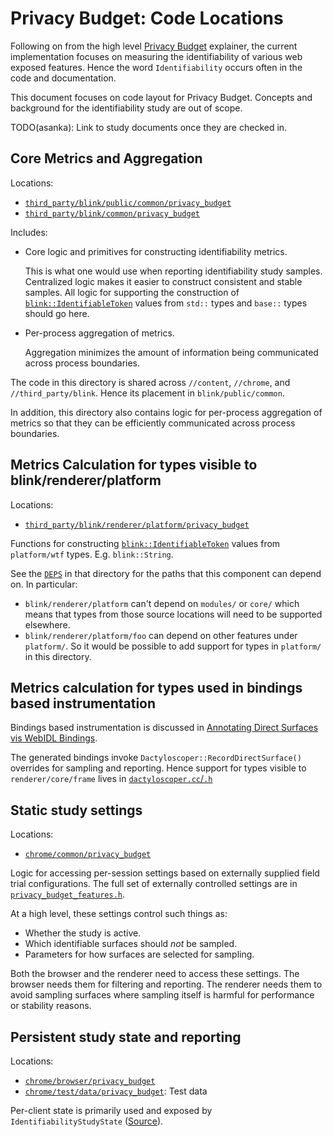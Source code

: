 # Privacy Budget: Code Locations

Following on from the high level [Privacy
Budget](https://github.com/bslassey/privacy-budget) explainer, the current
implementation focuses on measuring the identifiability of various web exposed
features. Hence the word `Identifiability` occurs often in the code and
documentation.

This document focuses on code layout for Privacy Budget. Concepts and background
for the identifiability study are out of scope.

TODO(asanka): Link to study documents once they are checked in.

## Core Metrics and Aggregation

Locations:

* [`third_party/blink/public/common/privacy_budget`](../../third_party/blink/public/common/privacy_budget)
* [`third_party/blink/common/privacy_budget`](../../third_party/blink/common/privacy_budget)

Includes:

* Core logic and primitives for constructing identifiability metrics.

  This is what one would use when reporting identifiability study samples.
  Centralized logic makes it easier to construct consistent and stable samples.
  All logic for supporting the construction of [`blink::IdentifiableToken`]
  values from `std::` types and `base::` types should go here.

* Per-process aggregation of metrics.

  Aggregation minimizes the amount of information being communicated across
  process boundaries.

The code in this directory is shared across `//content`, `//chrome`, and
`//third_party/blink`. Hence its placement in `blink/public/common`.

In addition, this directory also contains logic for per-process aggregation of
metrics so that they can be efficiently communicated across process boundaries.

## Metrics Calculation for types visible to blink/renderer/platform

Locations:

* [`third_party/blink/renderer/platform/privacy_budget`](../../third_party/blink/renderer/platform/privacy_budget)

Functions for constructing [`blink::IdentifiableToken`] values from
`platform/wtf` types. E.g. `blink::String`.

See the [`DEPS`][platform/pb/deps] in that directory for the paths that this
component can depend on. In particular:

* `blink/renderer/platform` can't depend on `modules/` or `core/` which means
  that types from those source locations will need to be supported elsewhere.
* `blink/renderer/platform/foo` can depend on other features under `platform/`.
  So it would be possible to add support for types in `platform/` in this
  directory.

[`blink::IdentifiableToken`]: ../../third_party/blink/public/common/privacy_budget/identifiable_token.h
[platform/pb/deps]: ../../third_party/blink/renderer/platform/privacy_budget/DEPS

## Metrics calculation for types used in bindings based instrumentation

Bindings based instrumentation is discussed in [Annotating Direct Surfaces vis
WebIDL Bindings](privacy_budget_instrumentation.md#annotating-direct-surfaces).

The generated bindings invoke `Dactyloscoper::RecordDirectSurface()` overrides
for sampling and reporting. Hence support for types visible to
`renderer/core/frame` lives in
[`dactyloscoper.cc`/`.h`](../../third_party/blink/renderer/core/frame/dactyloscoper.h)

## Static study settings

Locations:

* [`chrome/common/privacy_budget`](../../chrome/common/privacy_budget)

Logic for accessing per-session settings based on externally supplied field
trial configurations. The full set of externally controlled settings are
in
[`privacy_budget_features.h`](../../chrome/common/privacy_budget/privacy_budget_features.h).

At a high level, these settings control such things as:

* Whether the study is active.
* Which identifiable surfaces should *not* be sampled.
* Parameters for how surfaces are selected for sampling.

Both the browser and the renderer need to access these settings. The browser
needs them for filtering and reporting. The renderer needs them to avoid
sampling surfaces where sampling itself is harmful for performance or stability
reasons.

## Persistent study state and reporting

Locations:
* [`chrome/browser/privacy_budget`](../../chrome/browser/privacy_budget)
* [`chrome/test/data/privacy_budget`](../../chrome/test/data/privacy_budget): Test data

Per-client state is primarily used and exposed by `IdentifiabilityStudyState`
([Source](../../chrome/browser/privacy_budget/identifiability_study_state.h)).
